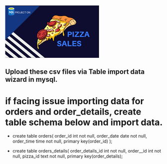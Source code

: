 ![PIZZA SALES ANALYSIS](https://github.com/omkar3232/pizza_sales/blob/main/download.png)
## Upload these csv files via Table import data wizard in mysql.

# if facing issue importing data for orders and order_details, create table schema below and import data.

+ create table orders(
 order_id int not null,
 order_date date not null,
 order_time time not null,
 primary key(order_id) );
 
+ create table orders_details(
 order_details_id int not null,
 order__id int not null,
 pizza_id text not null,
 primary key(order_details);
